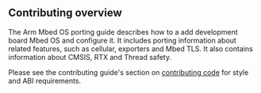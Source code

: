 ## Contributing overview

The Arm Mbed OS porting guide describes how to a add development board Mbed OS and configure it. It includes porting information about related features, such as cellular, exporters and Mbed TLS. It also contains information about CMSIS, RTX and Thread safety.

Please see the contributing guide's section on <a href="/docs/v5.6/reference/guidelines.html#style" target="_blank">contributing code</a> for style and ABI requirements.
